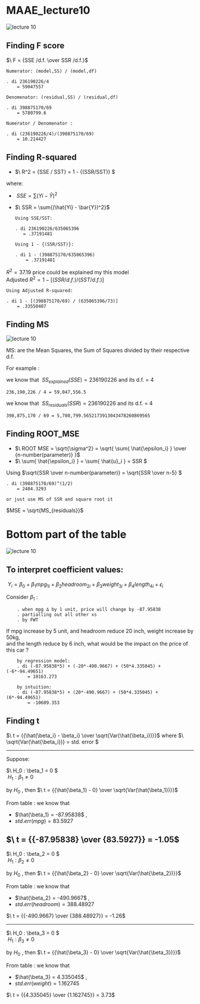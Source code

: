 # MAAE_lecture10

![lecture 10](https://user-images.githubusercontent.com/20382285/196508065-57c5c2e8-7567-4d13-974f-d6ea4e668a00.JPG)

## Finding F score

$\ F = {SSE /d.f. \over SSR /d.f.}$
    
    Numerator: (model,SS) / (model,df)
    
    . di 236190226/4
        = 59047557
    
    Denomenator: (residual,SS) / (residual,df)
    
    . di 398875170/69
        = 5780799.6
        
    Numerator / Denomenator :
        
    . di (236190226/4)/(398875170/69)
        = 10.214427
        
## Finding R-squared 

* $\ R^2 = {SSE / SST} = 1 - {(SSR/SST)} $

where:

  * $\ SSE = \sum{(Yi - \hat{Y})^2}$
  * $\ SSR = \sum{(\hat{Yi} - \bar{Y})^2}$
    
        Using SSE/SST:
    
        . di 236190226/635065396
           = .37191481
       
        Using 1 - {(SSR/SST)}:
    
        . di 1 - (398875170/635065396)
            = .37191481

$R^2 = 37.19 %$ price could be explained my this model\
Adjusted $R^2 = 1 - [ (SSR/d.f.) / (SST/d.f.) ]$

    Using Adjusted R-squared:
    
    . di 1 - [(398875170/69) / (635065396/73)]
        = .33550407

## Finding MS

![lecture 10](https://user-images.githubusercontent.com/20382285/196508065-57c5c2e8-7567-4d13-974f-d6ea4e668a00.JPG)

MS: are the Mean Squares, the Sum of Squares divided by their respective d.f.

For example : 

we know that $\ SS_{explained} (SSE) = 236190226$ and its d.f. = 4

    236,190,226 / 4 = 59,047,556.5
 
we know that $\ SS_{residuals} (SSR) = 236190226$ and its d.f. = 4

    398,875,170 / 69 = 5,780,799.5652173913043478260869565

## Finding ROOT_MSE
  
  * $\ ROOT MSE = \sqrt{\sigma^2} = \sqrt{ \sum{ \hat{\epsilon_i} } \over {n-number(parameter)}  }$
  * $\ \sum{ \hat{\epsilon_i} } = \sum{ \hat{u}_i } = SSR $

Using $\sqrt{SSR \over n-number(parameter)} = \sqrt{SSR \over n-5} $
    
    . di (398875170/69)^(1/2)
        = 2404.3293
        
    or just use MS of SSR and square root it
    
$MSE = \sqrt{MS_{residuals}}$

# Bottom part of the table

![lecture 10](https://user-images.githubusercontent.com/20382285/196508065-57c5c2e8-7567-4d13-974f-d6ea4e668a00.JPG)

## To interpret coefficient values:

$\ Y_i = \beta_0 + \beta_1 mpg_{1i} + \beta_2 headroom_{2i} + \beta_3 weight_{3i} + \beta_4 length_{4i} + \epsilon_i$

Consider $\beta_1$ :

        . when mpg ∆ by 1 unit, price will change by -87.95838
        . partialling out all other xs
        . by FWT
       
If mpg increase by 5 unit, and headroom reduce 20 inch, weight increase by 50kg,\
and the length reduce by 6 inch, what would be the impact on the price of this car ?

        by regression model:
        . di (-87.95838*5) + (-20*-490.9667) + (50*4.335045) + (-6*-94.49651)
            = 10163.273
        
        by intuition:
        . di (-87.95838*5) + (20*-490.9667) + (50*4.335045) + (6*-94.49651)
            = -10609.353
            
## Finding t

$\ t = {{\hat{\beta_i} - \beta_i} \over \sqrt{Var(\hat{\beta_i})}}$ where $\ \sqrt{Var(\hat{\beta_i})} = std. error $

-------------------------------------------------------------
Suppose:

$\ H_0 : \beta_1 = 0 $\
$\ H_1 : \beta_1 \neq 0$

by $H_0$ , then $\ t = {{\hat{\beta_1} - 0} \over \sqrt{Var(\hat{\beta_1})}}$

From table : we know that

* $\hat{\beta_1} = -87.95838$ , 
* $std.err(mpg) = 83.5927$

$\ t = {{-87.95838} \over {83.5927}} = -1.05$
-------------------------------------------------------------

$\ H_0 : \beta_2 = 0 $\
$\ H_1 : \beta_2 \neq 0$

by $H_0$ , then $\ t = {{\hat{\beta_2} - 0} \over \sqrt{Var(\hat{\beta_2})}}$

From table : we know that

* $\hat{\beta_2} = -490.9667$ , 
* $std.err(headroom) = 388.48927$

$\ t = {{-490.9667} \over {388.48927}} = -1.26$

-------------------------------------------------------------

$\ H_0 : \beta_3 = 0 $\
$\ H_1 : \beta_3 \neq 0$

by $H_0$ , then $\ t = {{\hat{\beta_3} - 0} \over \sqrt{Var(\hat{\beta_3})}}$

From table : we know that

* $\hat{\beta_3} = 4.335045$ , 
* $std.err(weight) = 1.162745$

$\ t = {{4.335045} \over {1.162745}} = 3.73$
